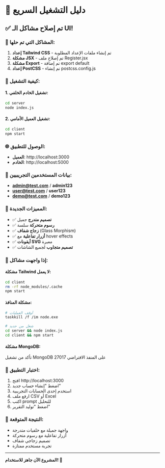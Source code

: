 # 🚀 دليل التشغيل السريع

## ✅ تم إصلاح مشاكل الـ UI!

### 🔧 المشاكل التي تم حلها:
1. **إعداد Tailwind CSS** - تم إنشاء ملفات الإعداد المطلوبة
2. **مشكلة JSX** - تم إصلاح ملف Register.jsx
3. **مشكلة Export** - تم إضافة export default
4. **إعداد PostCSS** - تم إنشاء postcss.config.js

### 🚀 كيفية التشغيل:

#### 1. تشغيل الخادم الخلفي:
```bash
cd server
node index.js
```

#### 2. تشغيل العميل الأمامي:
```bash
cd client
npm start
```

### 🌐 الوصول للتطبيق:
- **العميل**: http://localhost:3000
- **الخادم**: http://localhost:5000

### 👤 بيانات المستخدمين التجريبيين:
- **admin@test.com** / **admin123**
- **user@test.com** / **user123**
- **demo@test.com** / **demo123**

### 🎨 المميزات الجديدة:
- ✅ **تصميم متدرج** جميل
- ✅ **رسوم متحركة** سلسة
- ✅ **زجاج شفاف** (Glass Morphism)
- ✅ **أزرار تفاعلية** مع hover effects
- ✅ **أيقونات SVG** معبرة
- ✅ **تصميم متجاوب** لجميع الشاشات

### 🔧 إذا واجهت مشاكل:

#### مشكلة Tailwind لا يعمل:
```bash
cd client
rm -rf node_modules/.cache
npm start
```

#### مشكلة المنافذ:
```bash
# أوقف العمليات
taskkill /f /im node.exe

# شغل من جديد
cd server && node index.js
cd client && npm start
```

#### مشكلة MongoDB:
تأكد من تشغيل MongoDB على المنفذ الافتراضي 27017

### 📱 اختبار التطبيق:
1. افتح http://localhost:3000
2. اضغط "إنشاء حساب جديد"
3. استخدم إحدى الحسابات التجريبية
4. ارفع ملف CSV أو Excel
5. اكتب prompt للتحليل
6. اضغط "توليد التقرير"

### 🎯 النتيجة المتوقعة:
- واجهة جميلة مع خلفيات متدرجة
- أزرار تفاعلية مع رسوم متحركة
- تصميم زجاجي شفاف
- تجربة مستخدم ممتازة

---
**المشروع الآن جاهز للاستخدام! 🎉**
